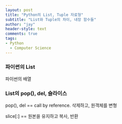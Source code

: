 ```yaml
---
layout: post
title: "Python의 List, Tuple 자료형"
subtitle: "List와 Tuple의 차이, 내장 함수들"
author: "jay"
header-style: text
comments: true
tags:
- Python
  - Computer Science
---
```


### 파이썬의 List

파이썬의 배열

### List의 pop(), del, 슬라이스

pop(), del == call by reference. 삭제하고, 원객체를 변형

slice[:] == 원본을 유지하고 복사, 반환